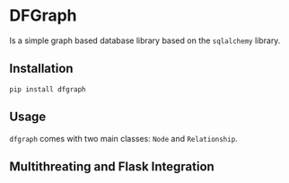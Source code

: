 # DFGraph

Is a simple graph based database library based on the `sqlalchemy` library.


## Installation

`pip install dfgraph`

## Usage

`dfgraph` comes with two main classes: `Node` and `Relationship`.



## Multithreating and Flask Integration